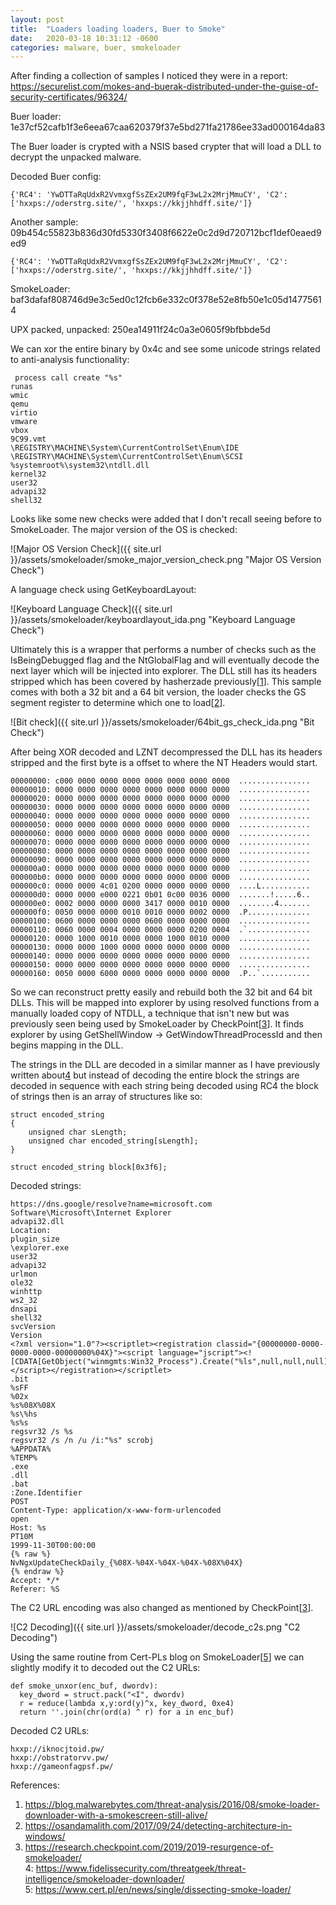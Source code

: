 ```yaml
---
layout: post
title:  "Loaders loading loaders, Buer to Smoke"
date:   2020-03-18 10:31:12 -0600
categories: malware, buer, smokeloader
---
```



After finding a collection of samples I noticed they were in a report: https://securelist.com/mokes-and-buerak-distributed-under-the-guise-of-security-certificates/96324/

Buer loader: 1e37cf52cafb1f3e6eea67caa620379f37e5bd271fa21786ee33ad000164da83

The Buer loader is crypted with a NSIS based crypter that will load a DLL to decrypt the unpacked malware.

Decoded Buer config:
```
{'RC4': 'YwDTTaRqUdxR2VvmxgfSsZEx2UM9fqF3wL2x2MrjMmuCY', 'C2': ['hxxps://oderstrg.site/', 'hxxps://kkjjhhdff.site/']}
```

Another sample: 09b454c55823b836d30fd5330f3408f6622e0c2d9d720712bcf1def0eaed9ed9
```
{'RC4': 'YwDTTaRqUdxR2VvmxgfSsZEx2UM9fqF3wL2x2MrjMmuCY', 'C2': ['hxxps://oderstrg.site/', 'hxxps://kkjjhhdff.site/']}
```

SmokeLoader: baf3dafaf808746d9e3c5ed0c12fcb6e332c0f378e52e8fb50e1c05d14775614

UPX packed, unpacked: 250ea14911f24c0a3e0605f9bfbbde5d


We can xor the entire binary by 0x4c and see some unicode strings related to anti-analysis functionality:
 
```
 process call create "%s"
runas
wmic
qemu
virtio
vmware
vbox
9C99.vmt
\REGISTRY\MACHINE\System\CurrentControlSet\Enum\IDE
\REGISTRY\MACHINE\System\CurrentControlSet\Enum\SCSI
%systemroot%\system32\ntdll.dll
kernel32
user32
advapi32
shell32

```


Looks like some new checks were added that I don't recall seeing before to SmokeLoader. The major version of the OS is checked:

![Major OS Version Check]({{ site.url }}/assets/smokeloader/smoke_major_version_check.png "Major OS Version Check")

A language check using GetKeyboardLayout:

![Keyboard Language Check]({{ site.url }}/assets/smokeloader/keyboardlayout_ida.png "Keyboard Language Check")


Ultimately this is a wrapper that performs a number of checks such as the IsBeingDebugged flag and the NtGlobalFlag and will eventually decode the next layer which will be injected into explorer. The DLL still has its headers stripped which has been covered by hasherzade previously[[1]].
This sample comes with both a 32 bit and a 64 bit version, the loader checks the GS segment register to determine which one to load[[2]].


![Bit check]({{ site.url }}/assets/smokeloader/64bit_gs_check_ida.png "Bit Check")


After being XOR decoded and LZNT decompressed the DLL has its headers stripped and the first byte is a offset to where the NT Headers would start.

```
00000000: c000 0000 0000 0000 0000 0000 0000 0000  ................
00000010: 0000 0000 0000 0000 0000 0000 0000 0000  ................
00000020: 0000 0000 0000 0000 0000 0000 0000 0000  ................
00000030: 0000 0000 0000 0000 0000 0000 0000 0000  ................
00000040: 0000 0000 0000 0000 0000 0000 0000 0000  ................
00000050: 0000 0000 0000 0000 0000 0000 0000 0000  ................
00000060: 0000 0000 0000 0000 0000 0000 0000 0000  ................
00000070: 0000 0000 0000 0000 0000 0000 0000 0000  ................
00000080: 0000 0000 0000 0000 0000 0000 0000 0000  ................
00000090: 0000 0000 0000 0000 0000 0000 0000 0000  ................
000000a0: 0000 0000 0000 0000 0000 0000 0000 0000  ................
000000b0: 0000 0000 0000 0000 0000 0000 0000 0000  ................
000000c0: 0000 0000 4c01 0200 0000 0000 0000 0000  ....L...........
000000d0: 0000 0000 e000 0221 0b01 0c00 0036 0000  .......!.....6..
000000e0: 0002 0000 0000 0000 3417 0000 0010 0000  ........4.......
000000f0: 0050 0000 0000 0010 0010 0000 0002 0000  .P..............
00000100: 0600 0000 0000 0000 0600 0000 0000 0000  ................
00000110: 0060 0000 0004 0000 0000 0000 0200 0004  .`..............
00000120: 0000 1000 0010 0000 0000 1000 0010 0000  ................
00000130: 0000 0000 1000 0000 0000 0000 0000 0000  ................
00000140: 0000 0000 0000 0000 0000 0000 0000 0000  ................
00000150: 0000 0000 0000 0000 0000 0000 0000 0000  ................
00000160: 0050 0000 6000 0000 0000 0000 0000 0000  .P..`...........

```

So we can reconstruct pretty easily and rebuild both the 32 bit and 64 bit DLLs. This will be mapped into explorer by using resolved functions from a manually loaded copy of NTDLL, a technique that isn't new but was previously seen being used by SmokeLoader by CheckPoint[[3]].
It finds explorer by using GetShellWindow -> GetWindowThreadProcessId and then begins mapping in the DLL.

The strings in the DLL are decoded in a similar manner as I have previously written about[4] but instead of decoding the entire block the strings are decoded in sequence with each string being decoded using RC4 the block of strings then is an array of structures like so:

```
struct encoded_string
{
	unsigned char sLength;
	unsigned char encoded_string[sLength];
}

struct encoded_string block[0x3f6];
```

Decoded strings:
```
https://dns.google/resolve?name=microsoft.com
Software\Microsoft\Internet Explorer
advapi32.dll
Location:
plugin_size
\explorer.exe
user32
advapi32
urlmon
ole32
winhttp
ws2_32
dnsapi
shell32
svcVersion
Version
<?xml version="1.0"?><scriptlet><registration classid="{00000000-0000-0000-0000-00000000%04X}"><script language="jscript"><![CDATA[GetObject("winmgmts:Win32_Process").Create("%ls",null,null,null);]]></script></registration></scriptlet>
.bit
%sFF
%02x
%s%08X%08X
%s\%hs
%s%s
regsvr32 /s %s
regsvr32 /s /n /u /i:"%s" scrobj
%APPDATA%
%TEMP%
.exe
.dll
.bat
:Zone.Identifier
POST
Content-Type: application/x-www-form-urlencoded
open
Host: %s
PT10M
1999-11-30T00:00:00
{% raw %}
NvNgxUpdateCheckDaily_{%08X-%04X-%04X-%04X-%08X%04X}
{% endraw %}
Accept: */*
Referer: %S
```

The C2 URL encoding was also changed as mentioned by CheckPoint[[3]].

![C2 Decoding]({{ site.url }}/assets/smokeloader/decode_c2s.png "C2 Decoding")

Using the same routine from Cert-PLs blog on SmokeLoader[[5]] we can slightly modify it to decoded out the C2 URLs:

```
def smoke_unxor(enc_buf, dwordv):
  key_dword = struct.pack("<I", dwordv)
  r = reduce(lambda x,y:ord(y)^x, key_dword, 0xe4)
  return ''.join(chr(ord(a) ^ r) for a in enc_buf)
```

Decoded C2 URLs:

```
hxxp://iknocjtoid.pw/
hxxp://obstratorvv.pw/
hxxp://gameonfagpsf.pw/
```

References:  
 1. https://blog.malwarebytes.com/threat-analysis/2016/08/smoke-loader-downloader-with-a-smokescreen-still-alive/  
 2. https://osandamalith.com/2017/09/24/detecting-architecture-in-windows/  
 3. https://research.checkpoint.com/2019/2019-resurgence-of-smokeloader/  
 4: https://www.fidelissecurity.com/threatgeek/threat-intelligence/smokeloader-downloader/  
 5: https://www.cert.pl/en/news/single/dissecting-smoke-loader/  


[1]:https://blog.malwarebytes.com/threat-analysis/2016/08/smoke-loader-downloader-with-a-smokescreen-still-alive/  
[2]:https://osandamalith.com/2017/09/24/detecting-architecture-in-windows/  
[3]:https://research.checkpoint.com/2019/2019-resurgence-of-smokeloader/  
[4]:https://www.fidelissecurity.com/threatgeek/threat-intelligence/smokeloader-downloader/  
[5]:https://www.cert.pl/en/news/single/dissecting-smoke-loader/  

